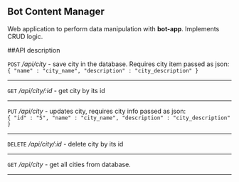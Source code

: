 Bot Content Manager
----------------------

Web application to perform data manipulation with **bot-app**.
Implements CRUD logic.


##API description<br/>  

`POST` */api/city* - save city in the database. Requires city item passed as json:<br/>
`{ "name" : "city_name", "description" : "city_description" }`<br/>

***

 `GET` */api/city/:id* - get city by its id<br/>

***
 
`PUT` */api/city* - updates city, requires city info passed as json:<br/>
`{ "id" : "5", "name" : "city_name", "description" : "city_description" }`<br/>

***

`DELETE` */api/city/:id* - delete city by its id<br/>

***

 `GET` */api/city* - get all cities from database.<br/>
 
***